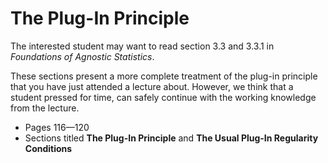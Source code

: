# The Plug-In Principle 

The interested student may want to read section 3.3 and 3.3.1 in *Foundations of Agnostic Statistics*. 

These sections present a more complete treatment of the plug-in principle that you have just attended a lecture about. However, we think that a student pressed for time, can safely continue with the working knowledge from the lecture. 

- Pages 116—120
- Sections titled **The Plug-In Principle** and **The Usual Plug-In Regularity Conditions** 
